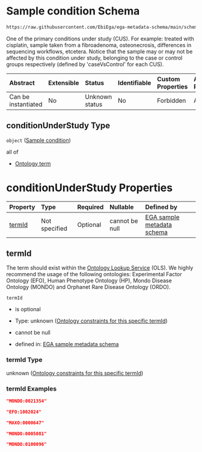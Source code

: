 # Sample condition Schema

```txt
https://raw.githubusercontent.com/EbiEga/ega-metadata-schema/main/schemas/EGA.sample.json#/properties/sampleStatus/items/properties/conditionUnderStudy
```

One of the primary conditions under study (CUS). For example: treated with cisplatin, sample taken from a fibroadenoma, osteonecrosis, differences in sequencing workflows, etcetera. Notice that the sample may or may not be affected by this condition under study, belonging to the case or control groups respectively (defined by 'caseVsControl' for each CUS).

| Abstract            | Extensible | Status         | Identifiable | Custom Properties | Additional Properties | Access Restrictions | Defined In                                                                   |
| :------------------ | :--------- | :------------- | :----------- | :---------------- | :-------------------- | :------------------ | :--------------------------------------------------------------------------- |
| Can be instantiated | No         | Unknown status | No           | Forbidden         | Allowed               | none                | [EGA.sample.json\*](../../../schemas/EGA.sample.json "open original schema") |

## conditionUnderStudy Type

`object` ([Sample condition](ega-10-properties-array-of-sample-statuses-sample-status-item-properties-sample-condition.md))

all of

*   [Ontology term](ega-4-definitions-ontology-term.md "check type definition")

# conditionUnderStudy Properties

| Property          | Type          | Required | Nullable       | Defined by                                                                                                                                                                                                                                                                                                                                                      |
| :---------------- | :------------ | :------- | :------------- | :-------------------------------------------------------------------------------------------------------------------------------------------------------------------------------------------------------------------------------------------------------------------------------------------------------------------------------------------------------------- |
| [termId](#termid) | Not specified | Optional | cannot be null | [EGA sample metadata schema](ega-10-properties-array-of-sample-statuses-sample-status-item-properties-sample-condition-properties-ontology-constraints-for-this-specific-termid.md "https://raw.githubusercontent.com/EbiEga/ega-metadata-schema/main/schemas/EGA.sample.json#/properties/sampleStatus/items/properties/conditionUnderStudy/properties/termId") |

## termId

The term should exist within the [Ontology Lookup Service](https://www.ebi.ac.uk/ols/search?q=\&groupField=iri\&start=0\&ontology=hp\&ontology=efo\&ontology=ordo\&ontology=mondo) (OLS). We highly recommend the usage of the following ontologies: Experimental Factor Ontology (EFO), Human Phenotype Ontology (HP), Mondo Disease Ontology (MONDO) and Orphanet Rare Disease Ontology (ORDO).

`termId`

*   is optional

*   Type: unknown ([Ontology constraints for this specific termId](ega-10-properties-array-of-sample-statuses-sample-status-item-properties-sample-condition-properties-ontology-constraints-for-this-specific-termid.md))

*   cannot be null

*   defined in: [EGA sample metadata schema](ega-10-properties-array-of-sample-statuses-sample-status-item-properties-sample-condition-properties-ontology-constraints-for-this-specific-termid.md "https://raw.githubusercontent.com/EbiEga/ega-metadata-schema/main/schemas/EGA.sample.json#/properties/sampleStatus/items/properties/conditionUnderStudy/properties/termId")

### termId Type

unknown ([Ontology constraints for this specific termId](ega-10-properties-array-of-sample-statuses-sample-status-item-properties-sample-condition-properties-ontology-constraints-for-this-specific-termid.md))

### termId Examples

```json
"MONDO:0021354"
```

```json
"EFO:1002024"
```

```json
"MAXO:0000647"
```

```json
"MONDO:0005081"
```

```json
"MONDO:0100096"
```
